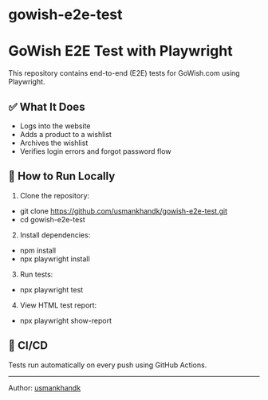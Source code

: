 # gowish-e2e-test
# GoWish E2E Test with Playwright

This repository contains end-to-end (E2E) tests for GoWish.com using Playwright.

## ✅ What It Does
- Logs into the website
- Adds a product to a wishlist
- Archives the wishlist
- Verifies login errors and forgot password flow

## 🚀 How to Run Locally

1. Clone the repository:
- git clone https://github.com/usmankhandk/gowish-e2e-test.git
- cd gowish-e2e-test

2. Install dependencies:
- npm install
- npx playwright install

3. Run tests:
- npx playwright test

4. View HTML test report:
- npx playwright show-report

## 🧪 CI/CD

Tests run automatically on every push using GitHub Actions.

---

Author: [usmankhandk](https://github.com/usmankhandk)
